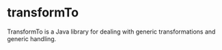 # transformTo
TransformTo is a Java library for dealing with generic transformations and generic handling.
